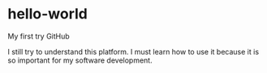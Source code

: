 # hello-world
My first try GitHub

I still try to understand this platform. I must learn how to use it because it is so  important for my software development.
